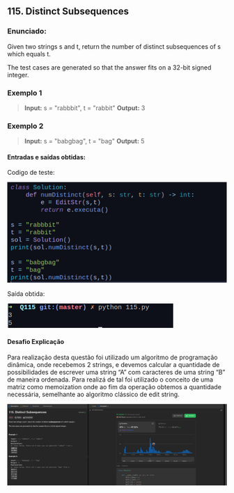 ## 115. Distinct Subsequences

### Enunciado:
Given two strings s and t, return the number of distinct subsequences of s which equals t.

The test cases are generated so that the answer fits on a 32-bit signed integer.

### Exemplo 1
>**Input:** s = "rabbbit", t = "rabbit"
>**Output:** 3

### Exemplo 2
>**Input:** s = "babgbag", t = "bag"
>**Output:** 5

#### Entradas e saídas obtidas:

Codigo de teste:
<br>

![TestesRodados](https://github.com/projeto-de-algoritmos-2024/PD_leetcode_exerc/blob/master/Questoes/Q115/assets/CodigoTeste.png "TestesRodados")

Saída obtida:
<br>

![SaidasObtidas](https://github.com/projeto-de-algoritmos-2024/PD_leetcode_exerc/blob/master/Questoes/Q115/assets/OutputTeste.png "SaidasObtidas")


#### Desafio Explicação
Para realização desta questão foi utilizado um algoritmo de programação dinâmica, onde recebemos 2 strings, e devemos calcular a quantidade de possibilidades de escrever uma string “A” com caracteres de uma string “B” de maneira ordenada. Para realizá de tal foi utilizado o conceito de uma matriz como memoization onde ao fim da operação obtemos a quantidade necessária, semelhante ao algoritmo clássico de edit string.
<br>

![Submissao](https://github.com/projeto-de-algoritmos-2024/PD_leetcode_exerc/blob/master/Questoes/Q115/assets/Aceito.png "Exercicio Submetido")



